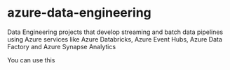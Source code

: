 # azure-data-engineering
Data Engineering projects that develop streaming and batch data pipelines using Azure services like Azure Databricks, Azure Event Hubs, Azure Data Factory and Azure Synapse Analytics

You can use this
